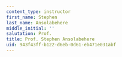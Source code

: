 ```yaml
---
content_type: instructor
first_name: Stephen
last_name: Ansolabehere
middle_initial: ''
salutation: Prof.
title: Prof. Stephen Ansolabehere
uid: 943f43ff-b122-d6eb-0d61-eb471e031abf
---
```

